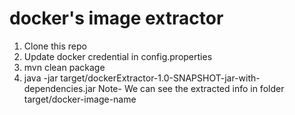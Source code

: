 # docker's image extractor
1. Clone this repo
2. Update docker credential in config.properties
3. mvn clean package
4. java -jar target/dockerExtractor-1.0-SNAPSHOT-jar-with-dependencies.jar <docker-image-name>
  Note- We can see the extracted info in folder target/docker-image-name

